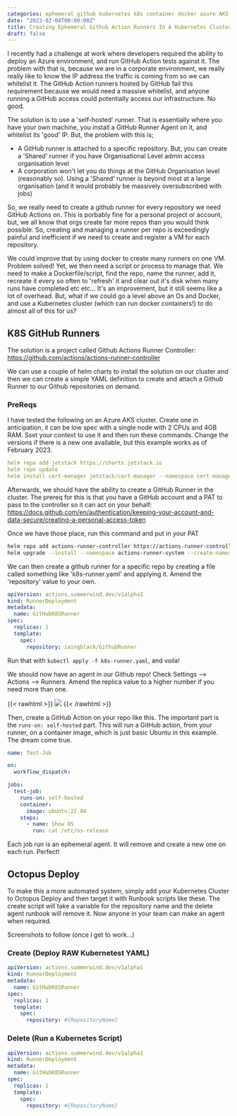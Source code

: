 ```yaml
---
categories: ephemeral github kubernetes k8s container docker azure AKS
date: "2023-02-04T08:00:00Z"
title: Creating Ephemeral Github Action Runners In A Kubernetes Cluster
draft: false
---
```


I recently had a challenge at work where developers required the ability to deploy an Azure environment, and run GitHub Action tests against it. The problem with that is, because we are in a corporate environment, we really really like to know the IP address the traffic is coming from so we can whitelist it. The GitHub Action runners hosted by GitHub fail this requirement because we would need a massive whitelist, and anyone running a GitHub access could potentially access our infrastructure. No good.

The solution is to use a 'self-hosted' runner. That is essentially where you have your own machine, you install a GitHub Runner Agent on it, and whitelist its 'good' IP. But, the problem with this is;
- A GitHub runner is attached to a specific repository. But, you can create a 'Shared' runner if you have Organisational Level admin access organisation level
- A corporation won't let you do things at the GitHub Organisation level (reasonably so). Using a 'Shared' runner is beyond most at a large organisation (and it would probably be massively oversubscribed with jobs)

So, we really need to create a github runner for every repository we need GitHub Actions on. This is porbably fine for a personal project or account, but, we all know that orgs create far more repos than you would think possible. So, creating and managing a runner per repo is exceedingly painful and inefficient if we need to create and register a VM for each repository.

We could improve that by using docker to create many runners on one VM. Problem solved! Yet, we then need a script or process to manage that. We need to make a Dockerfile/script, find the repo, name the runner, add it, recreate it every so often to 'refresh' it and clear out it's disk when many runs have completed etc etc... It's an improvement, but it still seems like a lot of overhead. But, what if we could go a level above an Os and Docker, and use a Kubernetes cluster (which can run docker containers!) to do almost all of this for us?

## K8S GitHub Runners

The solution is a project called Github Actions Runner Controller: https://github.com/actions/actions-runner-controller

We can use a couple of helm charts to install the solution on our cluster and then we can create a simple YAML definition to create and attach a Github Runner to our Github repositories on demand.

### PreReqs

I have tested the following on an Azure AKS cluster. Create one in anticipation, it can be low spec with a single node with 2 CPUs and 4GB RAM. Sset your context to use it and then run these commands. Change the versions if there is a new one available, but this example works as of February 2023.

```yaml
helm repo add jetstack https://charts.jetstack.io
helm repo update
helm install cert-manager jetstack/cert-manager --namespace cert-manager --create-namespace --version v1.11.0 --set installCRDs=true
```

Afterwards, we should have the ability to create a GitHub Runner in the cluster. The prereq for this is that you have a GitHub account and a PAT to pass to the controller so it can act on your behalf:  https://docs.github.com/en/authentication/keeping-your-account-and-data-secure/creating-a-personal-access-token

Once we have those place, run this command and put in your PAT

```bash
helm repo add actions-runner-controller https://actions-runner-controller.github.io/actions-runner-controller
helm upgrade --install --namespace actions-runner-system --create-namespace --set=authSecret.create=true --set=authSecret.github_token="REPLACE_YOUR_TOKEN_HERE" --wait actions-runner-controller actions-runner-controller/actions-runner-controller
```

We can then create a github runner for a specific repo by creating a file called something like 'k8s-runner.yaml' and applying it. Amend the 'repository' value to your own.

```yaml
apiVersion: actions.summerwind.dev/v1alpha1
kind: RunnerDeployment
metadata:
  name: GitHubK8SRunner
spec:
  replicas: 1
  template:
    spec:
      repository: iaingblack/GithubRunner
```

Run that with `kubectl apply -f k8s-runner.yaml`, and voila!

We should now have an agent in our Github repo! Check Settings --> Actions --> Runners. Amend the replica value to a higher number if you need more than one.

{{< rawhtml >}}
<a data-fancybox="gallery" href="/assets/images/2023/Creating-Ephemeral-Github-Action-Runners-In-A-Kubernetes-Cluster/github-runner-created.png"><img src="/assets/images/2023/Creating-Ephemeral-Github-Action-Runners-In-A-Kubernetes-Cluster/github-runner-created.png"></a>
{{< /rawhtml >}}

Then, create a GitHub Action on your repo like this. The important part is the `runs-on: self-hosted` part. This will run a GitHub action, from your runner, on a container image, which is just basic Ubuntu in this example. The dream come true.

```yaml
name: Test-Job

on:
  workflow_dispatch:

jobs:
  test-job:
    runs-on: self-hosted
    container:
      image: ubuntu:22.04
    steps:
      - name: Show OS
        run: cat /etc/os-release
```

Each job run is an ephemeral agent. It will remove and create a new one on each run. Perfect!

## Octopus Deploy

To make this a more automated system, simply add your Kubernetes Cluster to Octopus Deploy and then target it with Runbook scripts like these. The create script will take a variable for the repository name and the delete agent runbook will remove it. Now anyone in your team can make an agent when required.

Screenshots to follow (once I get to work...)

### Create (Deploy RAW Kubernetest YAML)

```yaml
apiVersion: actions.summerwind.dev/v1alpha1
kind: RunnerDeployment
metadata:
  name: GitHubK8SRunner
spec:
  replicas: 1
  template:
    spec:
      repository: #{RepositoryName}
```

### Delete (Run a Kubernetes Script)

```yaml
apiVersion: actions.summerwind.dev/v1alpha1
kind: RunnerDeployment
metadata:
  name: GitHubK8SRunner
spec:
  replicas: 1
  template:
    spec:
      repository: #{RepositoryName}
```